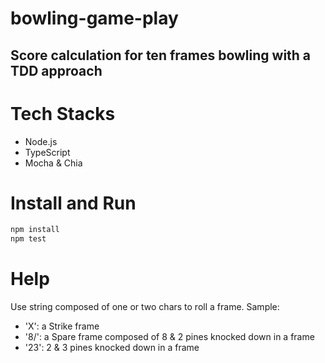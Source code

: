 # bowling-game-play
## Score calculation for ten frames bowling with a TDD approach

# Tech Stacks
- Node.js
- TypeScript
- Mocha & Chia

# Install and Run 
```javascript
npm install 
npm test
```
# Help
Use string composed of one or two chars to roll a frame. 
Sample:
- 'X': a Strike frame
- '8/': a Spare frame composed of 8 & 2 pines knocked down in a frame
- '23': 2 & 3 pines knocked down in a frame
